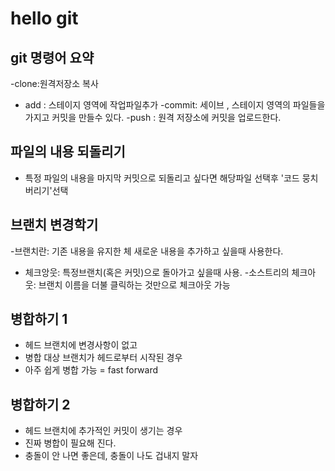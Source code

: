 # hello git

## git 명령어 요약

-clone:원격저장소 복사
- add : 스테이지 영역에 작업파일추가
-commit: 세이브 , 스테이지 영역의 파일들을 가지고 커밋을 만들수 있다.
-push : 원격 저장소에 커밋을 업로드한다.


## 파일의 내용 되돌리기
- 특정 파일의 내용을 마지막 커밋으로 되돌리고 싶다면 해당파일 선택후 '코드 뭉치 버리기'선택

## 브랜치 변경학기
-브랜치란: 기존 내용을 유지한 체 새로운 내용을 추가하고 싶을때 사용한다.
- 체크앙웃: 특정브랜치(혹은 커밋)으로 돌아가고 싶을때 사용.
-소스트리의 체크아웃: 브랜치 이름을 더불 클릭하는 것만으로 체크아웃 가능


## 병합하기 1

- 헤드 브랜치에 변경사항이 없고
- 병합 대상 브랜치가 헤드로부터 시작된 경우
- 아주 쉽게 병합 가능 = fast forward


## 병합하기 2
- 헤드 브랜치에 추가적인 커밋이 생기는 경우
- 진짜 병합이 필요해 진다.
- 충돌이 안 나면 좋은데, 충돌이 나도 겁내지 말자